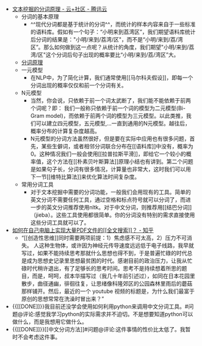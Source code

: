 - [ 文本挖掘的分词原理 - 云+社区 - 腾讯云 ](https://cloud.tencent.com/developer/article/1087047)
    - 分词的基本原理
        - ^^现代分词都是基于统计的分词^^，而统计的样本内容来自于一些标准的语料库。假如有一个句子：“小明来到荔湾区”，我们期望语料库统计后分词的结果是："小明/来到/荔湾/区"，而不是“小明/来到/荔/湾区”。那么如何做到这一点呢？从统计的角度，我们期望"小明/来到/荔湾/区"这个分词后句子出现的概率要比“小明/来到/荔/湾区”大。
    - [ 分词原理 ](https://www.diigo.com/outliner/diigo_items/904019/12128769/573677859?key=34d57b46e1)
    - 一元模型
        - 在NLP中，为了简化计算，我们通常使用[[马尔科夫假设]]，即每一个分词出现的概率仅仅和前一个分词有关。
    - N元模型  
        - 当然，你会说，只依赖于前一个词太武断了，我们能不能依赖于前两个词呢？即：  我们一般称只依赖于前一个词的模型为二元模型(Bi-Gram model)，而依赖于前两个词的模型为三元模型。以此类推，我们可以建立四元模型，五元模型,...一直到通用的N元模型。越往后，概率分布的计算复杂度越高。
        - N元模型的分词方法虽然很好，但是要在实际中应用也有很多问题，首先，某些生僻词，或者相邻分词联合分布在[[语料库]]中没有，概率为0。这种情况我们一般会使用[[拉普拉斯平滑]]，即给它一个较小的概率值，这个方法在[[朴素贝叶斯算法]]原理小结也有讲到。第二个问题是如果句子长，分词有很多情况，计算量也非常大，这时我们可以用下一节[[维特比算法]]来优化算法时间复杂度。
    - 常用分词工具
        - 对于文本挖掘中需要的分词功能，一般我们会用现有的工具。简单的英文分词不需要任何工具，通过空格和标点符号就可以分词了，而进一步的英文分词推荐使用nltk。对于中文分词，则推荐用[[结巴分词]]（jieba）。这些工具使用都很简单。你的分词没有特别的需求直接使用这些分词工具就可以了。
- [ 如何在自己电脑上实现大量PDF文件的[[全文搜索]]？ - 知乎 ](https://www.zhihu.com/question/19787796)
    - “[[创造性思维]]同时需要两项前提：1）焦虑感不可太高，2）压力不可消失。 人这种生物体，或许因为神经元传导速度远远低于电子线路，我早就写过，如果不能持续思考那就什么思想也得不到，于是普遍忙碌的时代总是成为思想史记录里思想最贫困的时代。感谢目前的政治压力，让我从忙碌时代稍许退出，有了足够长的思考时间。思考不是持续想着所思的题目，而是，呵呵，叔本华描写过（我几十年前引述过），如同在日本花园里散步，曲径通幽，徘徊往复，让思绪像科隆郊区的公园森林里雨后的蘑菇那样铺开。然后，最近的一个 youtube 视频的标题是，为什么我们最富于原创的思想常常在洗澡时冒出来？”
- {{[[DONE]]}}我目前还没学会使用如何利用python来调用中文分词工具。#问题@评论:感觉我学习python的实际需求并不迫切。不是想要知道python可以做什么，而是我想用它做什么。
- {{[[DONE]]}}[[中文分词方法]]#问题@评论:这件事情的性价比太低了。我暂时不会考虑这件事。
